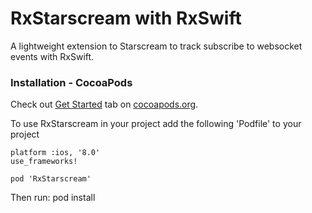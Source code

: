 # RxStarscream with RxSwift

A lightweight extension to Starscream to track subscribe to websocket events with RxSwift.

### Installation - CocoaPods

Check out [Get Started](http://cocoapods.org/) tab on [cocoapods.org](http://cocoapods.org/).

To use RxStarscream in your project add the following 'Podfile' to your project

	platform :ios, '8.0'
	use_frameworks!

	pod 'RxStarscream'

Then run:
    pod install
